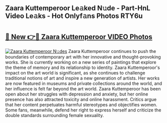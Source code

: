 ## Zaara Kuttemperoor Le𝚊ked N𝚞de - Part-HnL Video Le𝚊ks - Hot Onlyf𝚊ns Photos RTY6u

# <h2><a href="http://ab86899.deff.icu/?id=Zaara+Kuttemperoor">🔗 New 👉🔴 Zaara Kuttemperoor VIDEO Photos</a></h2>

[![Zaara Kuttemperoor N𝚞des](https://i.imgur.com/rIISA9y.gif)](http://ab86899.deff.icu/?id=Zaara+Kuttemperoor)
Zaara Kuttemperoor continues to push the boundaries of contemporary art with her innovative and thought-provoking works. She is currently working on a new series of paintings that explore the theme of memory and its relationship to identity. Zaara Kuttemperoor's impact on the art world is significant, as she continues to challenge traditional notions of art and inspire a new generation of artists. Her works are now featured in museums and private collections around the world, and her influence is felt far beyond the art world. Zaara Kuttemperoor has been open about her struggles with depression and anxiety, but her online presence has also attracted toxicity and online harassment. Critics argue that her content perpetuates harmful stereotypes and objectifies women. Some fans, meanwhile, defend her right to express herself and criticize the double standards surrounding female sexuality.
